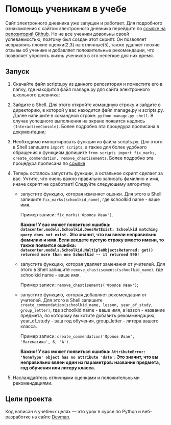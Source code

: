 # Помощь ученикам в учебе

Сайт электронного дневника уже запущен и работает. Для подробного ознакомления с сайтом электронного дневника перейдите по [ссылке на репозиторий Github](https://github.com/devmanorg/e-diary). 
Но не все ученики довольны своей успеваемостью, поэтому был создан этот скрипт. 
Он позволяет исправлять плохие оценки(2,3) на отличные(5), также удаляет плохие отзывы об ученике и добавляет положительные рекомендации, что позволяет упросить жизнь учеников в это нелегкое для них время. 


## Запуск

1. Скачайте файл scripts.py из данного репозитория и поместите его в папку, где находится файл manage.py для сайта электронного школьного дневника;

2. Зайдите в Shell. Для этого откройте командную строку и зайдите в директорию, в которой у вас находится файл manage.py и scripts.py. 
Далее напишите в командной строке: `python manage.py shell`. 
В случае успешного выполнения на экране появится надпись `(InteractiveConsole)`. 
Более подробно эта процедура прописана в [документации](https://www.csestack.org/open-python-shell-django/);

3. Необходимо импортировать функции из файла scripts.py. 
Для этого в Shell запишите `import scripts`, а также для более удобного обращения к функциям допишите `from scripts import fix_marks, create_commendation, remove_chastisements`. 
Более подробно эта процедура прописана по [ссылке](https://fooobar.com/questions/37137/call-a-function-from-another-file-in-python)

4. Теперь осталось запустить функции, а остальное скрипт сделает за вас. 
Учтите, что очень важно правильно записать фамилию и имя, иначе скрипт не сработает! 
Следуйте следующему алгоритму:
    * запустите функцию, которая изменяет оценки. Для этого в Shell запишите `fix_marks(schoolkid_name)`, где schoolkid name - ваше имя. 
    
        Пример записи: `fix_marks('Фролов Иван')`. 
    
        **Важно! У вас может появиться ошибка: `datacenter.models.Schoolkid.DoesNotExist: Schoolkid matching query does not exist.` 
        Это значит, что вы ввели неправильно фамилию и имя. 
        Если введете пустую строку вместо имени, то также появится ошибка: `datacenter.models.Schoolkid.MultipleObjectsReturned: get() returned more than one Schoolkid -- it returned 990!`**
    * запустите функцию, которая удаляет замечания от учителей. Для этого в Shell запишите `remove_chastisements(schoolkid_name)`, где schoolkid name - ваше имя. 
    
        Пример записи: `remove_chastisements('Фролов Иван')`;
    * запустите функцию, которая добавляет рекомендации от учителей. 
    Для этого в Shell запишите `create_commendation(schoolkid_name, lesson, year_of_study, group_letter)`, 
    где schoolkid name - ваше имя, а lesson - название предмета, по которому вы хотите добавить рекоммендацию, 
    year_of_study - ваш год обучения, group_letter - литера вашего класса. 
        
        Пример записи: `create_commendation('Фролов Иван', 'Математика', 6, 'А')`. 
        
        **Важно! У вас может появиться ошибка: `AttributeError: 'NoneType' object has no attribute 'date'`. 
        Это значит, что вы неправильно ввлеи один из параметров: название предмета, год обучения или литеру класса.**

5. Наслаждайтесь отличными оценками и положительными рекомендациями.


    

## Цели проекта

Код написан в учебных целях — это урок в курсе по Python и веб-разработке на сайте [Devman](https://dvmn.org).

